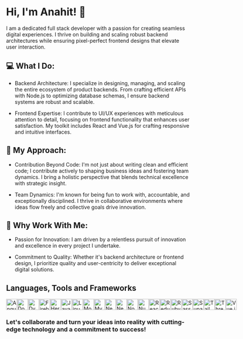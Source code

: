 # Hi, I'm Anahit! 👋

I am a dedicated full stack developer with a passion for creating seamless digital experiences. I thrive on building and scaling robust backend architectures while ensuring pixel-perfect frontend designs that elevate user interaction.

## 💻 What I Do:

- Backend Architecture: I specialize in designing, managing, and scaling the entire ecosystem of product backends. From crafting efficient APIs with Node.js to optimizing database schemas, I ensure backend systems are robust and scalable.

- Frontend Expertise: I contribute to UI/UX experiences with meticulous attention to detail, focusing on frontend functionality that enhances user satisfaction. My toolkit includes React and Vue.js for crafting responsive and intuitive interfaces.

## 🚀 My Approach:

- Contribution Beyond Code: I'm not just about writing clean and efficient code; I contribute actively to shaping business ideas and fostering team dynamics. I bring a holistic perspective that blends technical excellence with strategic insight.

- Team Dynamics: I'm known for being fun to work with, accountable, and exceptionally disciplined. I thrive in collaborative environments where ideas flow freely and collective goals drive innovation.

## 🌟 Why Work With Me:

- Passion for Innovation: I am driven by a relentless pursuit of innovation and excellence in every project I undertake.

- Commitment to Quality: Whether it's backend architecture or frontend design, I prioritize quality and user-centricity to deliver exceptional digital solutions.

## Languages, Tools and Frameworks

<div style="display: flex; justify-content: space-around; align-items: center; width: 100%;">
    <!-- Angular -->
    <img src="https://angular.io/assets/images/logos/angular/angular.svg" alt="Angular" width="30" height="30"/>
    <!-- Docker -->
    <img src="https://www.docker.com/sites/default/files/d8/2019-07/vertical-logo-monochromatic.png" alt="Docker" width="30" height="30"/>
    <!-- DynamoDB -->
    <img src="https://docs.aws.amazon.com/amazondynamodb/latest/developerguide/images/00-aws-management-console.png" alt="DynamoDB" width="30" height="30"/>
    <!-- Firebase -->
    <img src="https://www.gstatic.com/devrel-devsite/prod/v45a251b32481f5655b7309fd82d26f2be66649c28728e544c5f7b937c0b0c2f2/firebase/images/touchicon-180.png" alt="Firebase" width="30" height="30"/>
    <!-- Heroku -->
    <img src="https://www.herokucdn.com/favicon.ico" alt="Heroku" width="30" height="30"/>
    <!-- JavaScript (JS) -->
    <img src="https://upload.wikimedia.org/wikipedia/commons/6/6a/JavaScript-logo.png" alt="JavaScript" width="30" height="30"/>
    <!-- Linux -->
    <img src="https://upload.wikimedia.org/wikipedia/commons/3/35/Tux.svg" alt="Linux" width="30" height="30"/>
    <!-- MongoDB -->
    <img src="https://webassets.mongodb.com/_com_assets/cms/mongodb_logo1-76twgcu2dm.png" alt="MongoDB" width="30" height="30"/>
    <!-- MySQL -->
    <img src="https://upload.wikimedia.org/wikipedia/en/d/dd/MySQL_logo.svg" alt="MySQL" width="30" height="30"/>
    <!-- Nest.js -->
    <img src="https://nestjs.com/img/logo_text.svg" alt="Nest.js" width="30" height="30"/>
    <!-- Next.js -->
    <img src="https://assets.vercel.com/image/upload/v1538361091/repositories/next-js/next-js-logo.png" alt="Next.js" width="30" height="30"/>
    <!-- Node.js -->
    <img src="https://upload.wikimedia.org/wikipedia/commons/d/d9/Node.js_logo.svg" alt="Node.js" width="30" height="30"/>
    <!-- Nuxt.js -->
    <img src="https://nuxtjs.org/logos/nuxt-icon.png" alt="Nuxt.js" width="30" height="30"/>
    <!-- React -->
    <img src="https://upload.wikimedia.org/wikipedia/commons/a/a7/React-icon.svg" alt="React" width="30" height="30"/>
    <!-- Redux -->
    <img src="https://redux.js.org/img/redux.svg" alt="Redux" width="30" height="30"/>
    <!-- Ruby -->
    <img src="https://www.ruby-lang.org/images/header-ruby-logo.png" alt="Ruby" width="30" height="30"/>
    <!-- Sass -->
    <img src="https://sass-lang.com/assets/img/styleguide/seal-color-aef0354c.png" alt="Sass" width="30" height="30"/>
    <!-- Supabase -->
    <img src="https://avatars.githubusercontent.com/u/61245855?s=200&v=4" alt="Supabase" width="30" height="30"/>
    <!-- Tailwind CSS -->
    <img src="https://seeklogo.com/images/T/tailwind-css-logo-5AD4175897-seeklogo.com.png" alt="Tailwind CSS" width="30" height="30"/>
    <!-- Three.js -->
    <img src="https://threejs.org/files/favicon.ico" alt="Three.js" width="30" height="30"/>
    <!-- Vue.js -->
    <img src="https://vuejs.org/images/logo.svg" alt="Vue.js" width="30" height="30"/>
</div>




### Let's collaborate and turn your ideas into reality with cutting-edge technology and a commitment to success!
